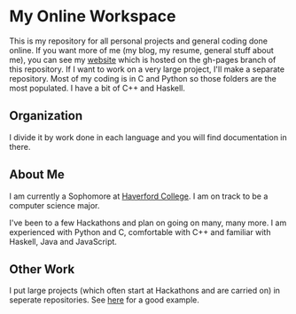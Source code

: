 # My Online Workspace
This is my repository for all personal projects and general coding done online.
If you want more of me (my blog, my resume, general stuff about me), you can see my [website](http://divesh-otwani.github.io/My-Online-Workspace/) which is hosted on the gh-pages branch of this repository.
If I want to work on a very large project, I'll make a separate repository.
Most of my coding is in C and Python so those folders are the most populated.
I have a bit of C++ and Haskell.

## Organization
I divide it by work done in each language and you will find documentation in there.


## About Me
I am currently a Sophomore at [Haverford College](https://www.haverford.edu/
"Haverford College"). I am on track to be a computer science major.

I've been to a few Hackathons and plan on going on many, many more. I am
experienced with Python and C, comfortable with C++ and familiar with Haskell, Java and 
JavaScript.

## Other Work
I put large projects (which often start at Hackathons and are carried on) in
seperate repositories. See
[here](https://github.com/Divesh-Otwani/Waitlist_Exchange "College Waitlists are
terrible, aren't they?") for a good example.



